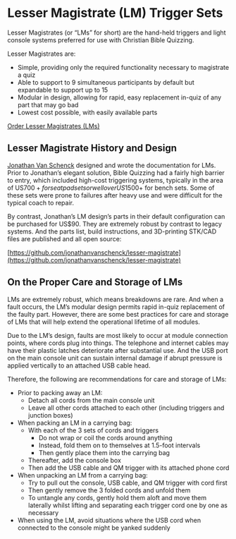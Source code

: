 # Lesser Magistrate (LM) Trigger Sets

Lesser Magistrates (or “LMs” for short) are the hand-held triggers and light console systems preferred for use with Christian Bible Quizzing.

Lesser Magistrates are:

- Simple, providing only the required functionality necessary to magistrate a quiz
- Able to support to 9 simultaneous participants by default but expandable to support up to 15
- Modular in design, allowing for rapid, easy replacement in-quiz of any part that may go bad
- Lowest cost possible, with easily available parts

<a href="/order_lms" class="button colored">Order Lesser Magistrates (LMs)</a>

## Lesser Magistrate History and Design

[Jonathan Van Schenck](https://github.com/jonathanvanschenck) designed and wrote the documentation for LMs. Prior to Jonathan’s elegant solution, Bible Quizzing had a fairly high barrier to entry, which included high-cost triggering systems, typically in the area of US$700+ for seat pad sets or well over US$1500+ for bench sets. Some of these sets were prone to failures after heavy use and were difficult for the typical coach to repair.

By contrast, Jonathan’s LM design’s parts in their default configuration can be purchased for US$90. They are extremely robust by contrast to legacy systems. And the parts list, build instructions, and 3D-printing STK/CAD files are published and all open source:

[https://github.com/jonathanvanschenck/lesser-magistrate](https://github.com/jonathanvanschenck/lesser-magistrate)

## On the Proper Care and Storage of LMs

LMs are extremely robust, which means breakdowns are rare. And when a fault occurs, the LM’s modular design permits rapid in-quiz replacement of the faulty part. However, there are some best practices for care and storage of LMs that will help extend the operational lifetime of all modules.

Due to the LM’s design, faults are most likely to occur at module connection points, where cords plug into things. The telephone and internet cables may have their plastic latches deteriorate after substantial use. And the USB port on the main console unit can sustain internal damage if abrupt pressure is applied vertically to an attached USB cable head.

Therefore, the following are recommendations for care and storage of LMs:

- Prior to packing away an LM:
    - Detach all cords from the main console unit
    - Leave all other cords attached to each other (including triggers and junction boxes)
- When packing an LM in a carrying bag:
    - With each of the 3 sets of cords and triggers
        - Do not wrap or coil the cords around anything
        - Instead, fold them on to themselves at 1.5-foot intervals
        - Then gently place them into the carrying bag
    - Thereafter, add the console box
    - Then add the USB cable and QM trigger with its attached phone cord
- When unpacking an LM from a carrying bag:
    - Try to pull out the console, USB cable, and QM trigger with cord first
    - Then gently remove the 3 folded cords and unfold them
    - To untangle any cords, gently hold them aloft and move them laterally whilst lifting and separating each trigger cord one by one as necessary
- When using the LM, avoid situations where the USB cord when connected to the console might be yanked suddenly
